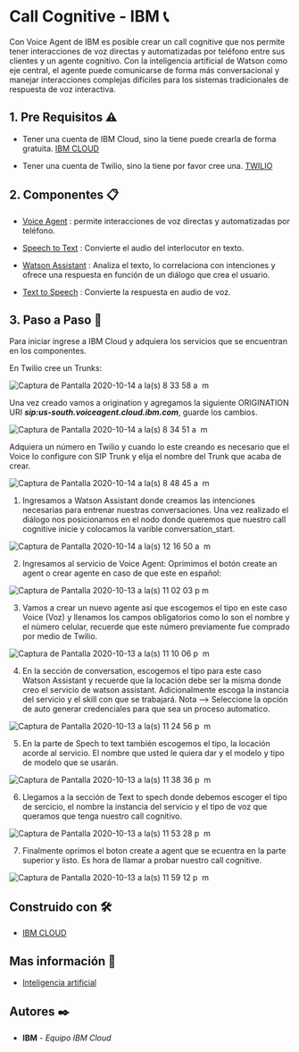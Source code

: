 # Call Cognitive - IBM 📞

Con Voice Agent de IBM es posible crear un call cognitive que nos permite tener interacciones de voz directas y automatizadas por teléfono entre sus clientes y un agente cognitivo. Con la inteligencia artificial de Watson como eje central, el agente puede comunicarse de forma más conversacional y manejar interacciones complejas difíciles para los sistemas tradicionales de respuesta de voz interactiva.

## 1. Pre Requisitos ⚠

- Tener una cuenta de IBM Cloud, sino la tiene puede crearla de forma gratuita. [IBM CLOUD](https://cloud.ibm.com/registration)

- Tener una cuenta de Twilio, sino la tiene por favor cree una. [TWILIO](https://www.twilio.com/try-twilio)

## 2. Componentes 📋 

- [Voice Agent](https://cloud.ibm.com/catalog/services/voice-agent-with-watson) : permite interacciones de voz directas y automatizadas por teléfono.

- [Speech to Text](https://cloud.ibm.com/catalog/services/speech-to-text) : Convierte el audio del interlocutor en texto.

- [Watson Assistant](https://cloud.ibm.com/catalog/services/watson-assistant) : Analiza el texto, lo correlaciona con intenciones y ofrece una respuesta en función de un diálogo que crea el usuario.

- [Text to Speech](https://cloud.ibm.com/catalog/services/text-to-speech)  : Convierte la respuesta en audio de voz.

## 3. Paso a Paso 👣

Para iniciar ingrese a IBM Cloud y adquiera los servicios que se encuentran en los componentes. 

En Twilio cree un Trunks:

![Captura de Pantalla 2020-10-14 a la(s) 8 33 58 a  m](https://user-images.githubusercontent.com/44415995/95998604-a4a20a00-0dfa-11eb-9980-14859a10e0ce.png)


Una vez creado vamos a origination y agregamos la siguiente ORIGINATION URI ***sip:us-south.voiceagent.cloud.ibm.com***, guarde los cambios.

![Captura de Pantalla 2020-10-14 a la(s) 8 34 51 a  m](https://user-images.githubusercontent.com/44415995/95998599-a4097380-0dfa-11eb-961d-ed56846ccfec.png)

Adquiera un número en Twilio y cuando lo este creando es necesario que el Voice lo configure con SIP Trunk y elija el nombre del Trunk que acaba de crear.

![Captura de Pantalla 2020-10-14 a la(s) 8 48 45 a  m](https://user-images.githubusercontent.com/44415995/95998595-a2d84680-0dfa-11eb-8e67-35af308700f6.png)





1. Ingresamos a Watson Assistant donde creamos las intenciones necesarias para entrenar nuestras conversaciones. Una vez realizado el diálogo nos posicionamos en el nodo donde queremos que nuestro call cognitive inicie y colocamos la varible conversation_start. 

![Captura de Pantalla 2020-10-14 a la(s) 12 16 50 a  m](https://user-images.githubusercontent.com/44415995/95947004-54ec2000-0db3-11eb-9289-85ce44fd57f3.png)


2. Ingresamos al servicio de Voice Agent: Oprimimos el botón create an agent o crear agente en caso de que este en español:

![Captura de Pantalla 2020-10-13 a la(s) 11 02 03 p  m](https://user-images.githubusercontent.com/44415995/95942277-63810a00-0da8-11eb-8e6d-ec1915b01829.png)



3. Vamos a crear un nuevo agente así que escogemos  el tipo en este caso Voice (Voz) y llenamos los campos obligatorios como lo son el nombre y el nùmero celular, recuerde que este número previamente fue comprado por medio de Twilio.

![Captura de Pantalla 2020-10-13 a la(s) 11 10 06 p  m](https://user-images.githubusercontent.com/44415995/95942712-8364fd80-0da9-11eb-9b00-e910de504d3b.png)


4. En la sección de conversation, escogemos el tipo para este caso Watson Assistant y recuerde que la locación debe ser la misma donde creo el servicio de watson assistant. Adicionalmente escoga la instancia del servicio y el skill con que se trabajará. 
Nota --> Seleccione la opción de auto generar credenciales para que sea un proceso automatico.

![Captura de Pantalla 2020-10-13 a la(s) 11 24 56 p  m](https://user-images.githubusercontent.com/44415995/95943561-ccb64c80-0dab-11eb-9462-1c8844e3b6ea.png)

5. En la parte de Spech to text también escogemos el tipo, la locación acorde al servicio. El nombre que usted le quiera dar y el modelo y tipo de modelo que se usarán.

![Captura de Pantalla 2020-10-13 a la(s) 11 38 36 p  m](https://user-images.githubusercontent.com/44415995/95944558-0e47f700-0dae-11eb-9a0e-9621ebe7b264.png)

6. Llegamos a la sección de Text to spech donde debemos escoger el tipo de sercicio, el nombre la instancia del servicio y el tipo de voz que queramos que tenga nuestro call cognitivo.

![Captura de Pantalla 2020-10-13 a la(s) 11 53 28 p  m](https://user-images.githubusercontent.com/44415995/95945160-78ad6700-0daf-11eb-8563-74424ca2041d.png)

7. Finalmente oprimos el boton create a agent que se ecuentra en la parte superior y listo.
Es hora de llamar a probar nuestro call cognitive.

![Captura de Pantalla 2020-10-13 a la(s) 11 59 12 p  m](https://user-images.githubusercontent.com/44415995/95945487-2fa9e280-0db0-11eb-9aa4-19c3d8a33cec.png)





## Construido con 🛠️
- [IBM CLOUD](https://developer.ibm.com/technologies/artificial-intelligence/)

## Mas información 📖
- [Inteligencia artificial](https://www.ibm.com/cloud/)



## Autores ✒️
* **IBM** - *Equipo IBM Cloud*

